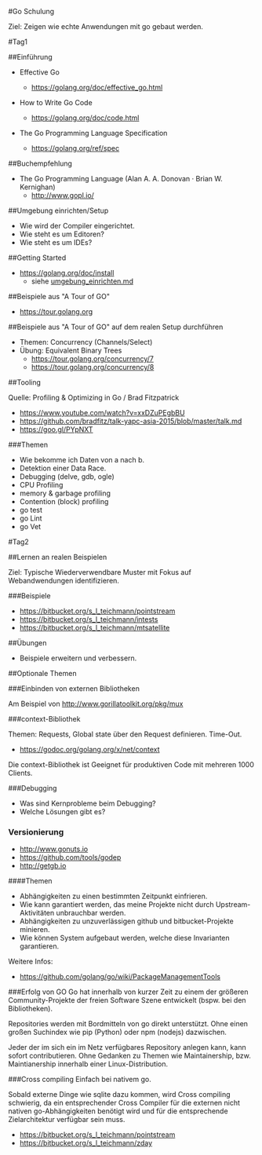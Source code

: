 #Go Schulung

Ziel: Zeigen wie echte Anwendungen mit go gebaut werden.

#Tag1

##Einführung

* Effective Go
    * <https://golang.org/doc/effective_go.html>

* How to Write Go Code
    * <https://golang.org/doc/code.html>

* The Go Programming Language Specification
    * <https://golang.org/ref/spec>

##Buchempfehlung

* The Go Programming Language (Alan A. A. Donovan · Brian W. Kernighan)
    * <http://www.gopl.io/>

##Umgebung einrichten/Setup

* Wie wird der Compiler eingerichtet.
* Wie steht es um Editoren?
* Wie steht es um IDEs?


##Getting Started

* <https://golang.org/doc/install>
    * siehe [umgebung_einrichten.md](umgebung_einrichten.md)


##Beispiele aus "A Tour of GO"

* <https://tour.golang.org>


##Beispiele aus "A Tour of GO" auf dem realen Setup durchführen

* Themen: Concurrency (Channels/Select)
* Übung: Equivalent Binary Trees
    * <https://tour.golang.org/concurrency/7>
    * <https://tour.golang.org/concurrency/8>
 
 
##Tooling

Quelle: Profiling & Optimizing in Go / Brad Fitzpatrick

* <https://www.youtube.com/watch?v=xxDZuPEgbBU>
* <https://github.com/bradfitz/talk-yapc-asia-2015/blob/master/talk.md>
* <https://goo.gl/PYpNXT>


###Themen

* Wie bekomme ich Daten von a nach b.
* Detektion einer Data Race.
* Debugging (delve, gdb, ogle)
* CPU Profiling
* memory & garbage profiling
* Contention (block) profiling
* go test
* go Lint
* go Vet


#Tag2


##Lernen an realen Beispielen

Ziel: Typische Wiederverwendbare Muster mit Fokus auf Webandwendungen identifizieren.


###Beispiele

* <https://bitbucket.org/s_l_teichmann/pointstream>
* <https://bitbucket.org/s_l_teichmann/intests>
* <https://bitbucket.org/s_l_teichmann/mtsatellite>


##Übungen

* Beispiele erweitern und verbessern.


##Optionale Themen


###Einbinden von externen Bibliotheken

Am Beispiel von <http://www.gorillatoolkit.org/pkg/mux>


###context-Bibliothek

Themen: Requests, Global state über den Request definieren. Time-Out.

* <https://godoc.org/golang.org/x/net/context>

Die context-Bibliothek ist Geeignet für produktiven Code mit mehreren 1000 Clients.


###Debugging 

* Was sind Kernprobleme beim Debugging?
* Welche Lösungen gibt es?


### Versionierung

* <http://www.gonuts.io>
* <https://github.com/tools/godep>
* <http://getgb.io>

####Themen

* Abhängigkeiten zu einen bestimmten Zeitpunkt einfrieren.
* Wie kann garantiert werden, das meine Projekte nicht durch Upstream-Aktivitäten unbrauchbar werden.
* Abhängigkeiten zu unzuverlässigen github und bitbucket-Projekte minieren.
* Wie können System aufgebaut werden, welche diese Invarianten garantieren.

Weitere Infos:

* <https://github.com/golang/go/wiki/PackageManagementTools>

###Erfolg von GO
Go hat innerhalb von kurzer Zeit zu einem der größeren Community-Projekte der
freien Software Szene entwickelt (bspw. bei den Bibliotheken). 

Repositories werden mit Bordmitteln von go direkt unterstützt.  Ohne einen
großen Suchindex wie pip (Python) oder npm (nodejs) dazwischen.

Jeder der im sich ein im Netz verfügbares Repository anlegen kann, kann sofort
contributieren. Ohne Gedanken zu Themen wie Maintainership, bzw. Maintianership
innerhalb einer Linux-Distribution.


###Cross compiling
Einfach bei nativem go.

Sobald externe Dinge wie sqlite dazu kommen, wird Cross compiling schwierig, da
ein entsprechender Cross Compiler für die externen nicht nativen
go-Abhängigkeiten benötigt wird und für die entsprechende Zielarchitektur
verfügbar sein muss. 

* <https://bitbucket.org/s_l_teichmann/pointstream>
* <https://bitbucket.org/s_l_teichmann/zday>
